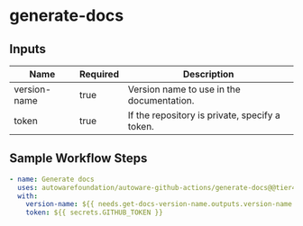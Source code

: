 # generate-docs

## Inputs

| Name         | Required | Description                                    |
| ------------ | -------- | ---------------------------------------------- |
| version-name | true     | Version name to use in the documentation.      |
| token        | true     | If the repository is private, specify a token. |

## Sample Workflow Steps

```yaml
- name: Generate docs
  uses: autowarefoundation/autoware-github-actions/generate-docs@@tier4/proposal
  with:
    version-name: ${{ needs.get-docs-version-name.outputs.version-name }}
    token: ${{ secrets.GITHUB_TOKEN }}
```
